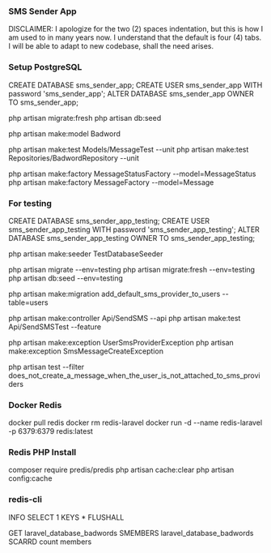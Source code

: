 ### SMS Sender App

DISCLAIMER:
I apologize for the two (2) spaces indentation, but this is how I am used to in many years now.
I understand that the default is four (4) tabs. I will be able to adapt to new codebase, shall the need arises.

### Setup PostgreSQL
CREATE DATABASE sms_sender_app;
CREATE USER sms_sender_app WITH password 'sms_sender_app';
ALTER DATABASE sms_sender_app OWNER TO sms_sender_app;

php artisan migrate:fresh
php artisan db:seed

php artisan make:model Badword

php artisan make:test Models/MessageTest --unit
php artisan make:test Repositories/BadwordRepository --unit

php artisan make:factory MessageStatusFactory --model=MessageStatus
php artisan make:factory MessageFactory --model=Message

### For testing
CREATE DATABASE sms_sender_app_testing;
CREATE USER sms_sender_app_testing WITH password 'sms_sender_app_testing';
ALTER DATABASE sms_sender_app_testing OWNER TO sms_sender_app_testing;

php artisan make:seeder TestDatabaseSeeder

php artisan migrate --env=testing
php artisan migrate:fresh --env=testing
php artisan db:seed --env=testing

php artisan make:migration add_default_sms_provider_to_users --table=users

php artisan make:controller Api/SendSMS --api
php artisan make:test Api/SendSMSTest --feature

php artisan make:exception UserSmsProviderException
php artisan make:exception SmsMessageCreateException

php artisan test --filter does_not_create_a_message_when_the_user_is_not_attached_to_sms_providers

### Docker Redis
docker pull redis
docker rm redis-laravel
docker run -d --name redis-laravel -p 6379:6379 redis:latest

### Redis PHP Install
composer require predis/predis
php artisan cache:clear
php artisan config:cache

### redis-cli
INFO
SELECT 1
KEYS *
FLUSHALL

GET laravel_database_badwords
SMEMBERS laravel_database_badwords
SCARRD count members


